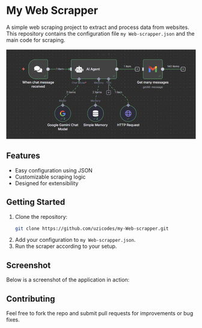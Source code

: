 # My Web Scrapper

A simple web scraping project to extract and process data from websites. This repository contains the configuration file `my Web-scrapper.json` and the main code for scraping.
<br> </br>
![Screenshot](screenshot.png)
## Features
- Easy configuration using JSON
- Customizable scraping logic
- Designed for extensibility

## Getting Started
1. Clone the repository:
   ```sh
   git clone https://github.com/uzicodes/my-Web-scrapper.git
   ```
2. Add your configuration to `my Web-scrapper.json`.
3. Run the scraper according to your setup.

## Screenshot
Below is a screenshot of the application in action:

## Contributing
Feel free to fork the repo and submit pull requests for improvements or bug fixes.


